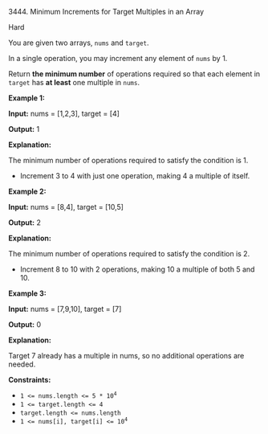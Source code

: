 3444\. Minimum Increments for Target Multiples in an Array

Hard

You are given two arrays, `nums` and `target`.

In a single operation, you may increment any element of `nums` by 1.

Return **the minimum number** of operations required so that each element in `target` has **at least** one multiple in `nums`.

**Example 1:**

**Input:** nums = [1,2,3], target = [4]

**Output:** 1

**Explanation:**

The minimum number of operations required to satisfy the condition is 1.

*   Increment 3 to 4 with just one operation, making 4 a multiple of itself.

**Example 2:**

**Input:** nums = [8,4], target = [10,5]

**Output:** 2

**Explanation:**

The minimum number of operations required to satisfy the condition is 2.

*   Increment 8 to 10 with 2 operations, making 10 a multiple of both 5 and 10.

**Example 3:**

**Input:** nums = [7,9,10], target = [7]

**Output:** 0

**Explanation:**

Target 7 already has a multiple in nums, so no additional operations are needed.

**Constraints:**

*   <code>1 <= nums.length <= 5 * 10<sup>4</sup></code>
*   `1 <= target.length <= 4`
*   `target.length <= nums.length`
*   <code>1 <= nums[i], target[i] <= 10<sup>4</sup></code>